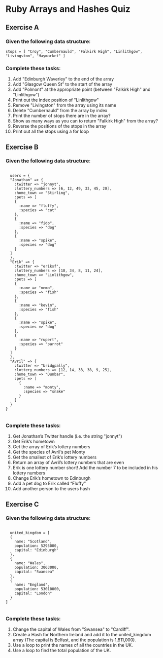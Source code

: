 <h1>Ruby Arrays and Hashes Quiz</h1>
<h2>Exercise A</h2>
<h3>Given the following data structure:</h3>
  <pre><code>stops = [ "Croy", "Cumbernauld", "Falkirk High", "Linlithgow", "Livingston", "Haymarket" ]</code></pre>
<h3>Complete these tasks:</h3>
<ol>
<li>Add "Edinburgh Waverley" to the end of the array</li>
<li>Add "Glasgow Queen St" to the start of the array</li>
<li>Add "Polmont" at the appropriate point (between "Falkirk High" and "Linlithgow")</li>
<li>Print out the index position of "Linlithgow"</li>
<li>Remove "Livingston" from the array using its name</li>
<li>Delete "Cumbernauld" from the array by index</li>
<li>Print the number of stops there are in the array?</li>
<li>Show as many ways as you can to return "Falkirk High" from the array?</li>
<li>Reverse the positions of the stops in the array</li>
<li>Print out all the stops using a for loop</li>
</ol>
<h2>Exercise B</h2>
<h3>Given the following data structure:</h3>
  <pre><code>
  users = {
  "Jonathan" => {
    :twitter => "jonnyt",
    :lottery_numbers => [6, 12, 49, 33, 45, 20],
    :home_town => "Stirling",
    :pets => [
    {
      :name => "fluffy",
      :species => "cat"
    },
    {
      :name => "fido",
      :species => "dog"
    },
    {
      :name => "spike",
      :species => "dog"
    }
  ]  
  },
  "Erik" => {
    :twitter => "eriksf",
    :lottery_numbers => [18, 34, 8, 11, 24],
    :home_town => "Linlithgow",
    :pets => [
    {
      :name => "nemo",
      :species => "fish"
    },
    {
      :name => "kevin",
      :species => "fish"
    },
    {
      :name => "spike",
      :species => "dog"
    },
    {
      :name => "rupert",
      :species => "parrot"
    }
  ]
  },
  "Avril" => {
    :twitter => "bridgpally",
    :lottery_numbers => [12, 14, 33, 38, 9, 25],
    :home_town => "Dunbar",
    :pets => [
      {
        :name => "monty",
        :species => "snake"
      }
    ]
  }
}
  </code></pre>
<h3>Complete these tasks:</h3>
<ol>
<li>Get Jonathan’s Twitter handle (i.e. the string "jonnyt")</li>
<li>Get Erik’s hometown</li>
<li>Get the array of Erik’s lottery numbers</li>
<li>Get the species of Avril’s pet Monty</li>
<li>Get the smallest of Erik’s lottery numbers</li>
<li>Return an array of Avril’s lottery numbers that are even</li>
<li>Erik is one lottery number short! Add the number 7 to be included in his lottery numbers</li>
<li>Change Erik’s hometown to Edinburgh</li>
<li>Add a pet dog to Erik called “Fluffy”</li>
<li>Add another person to the users hash</li>
</ol>
<h2>Exercise C</h2>
<h3>Given the following data structure:</h3>
  <pre><code>
  united_kingdom = [
  {
    name: "Scotland",
    population: 5295000,
    capital: "Edinburgh"
  },
  {
    name: "Wales",
    population: 3063000,
    capital: "Swansea"
  },
  {
    name: "England",
    population: 53010000,
    capital: "London"
  }
]
  </code></pre>
<h3>Complete these tasks:</h3>
<ol>
<li>Change the capital of Wales from "Swansea" to "Cardiff".</li>
<li>Create a Hash for Northern Ireland and add it to the united_kingdom array (The capital is Belfast, and the population is 1,811,000).</li>
<li>Use a loop to print the names of all the countries in the UK.</li>
<li>Use a loop to find the total population of the UK.</li>
</ol>

